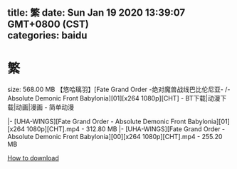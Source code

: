 
title: 繁
date: Sun Jan 19 2020 13:39:07 GMT+0800 (CST)    
categories: baidu
---

# 繁
size: 568.00 MB
 【悠哈璃羽】[Fate Grand Order -绝对魔兽战线巴比伦尼亚- /- Absolute Demonic Front Babylonia][01][x264 1080p][CHT] - BT下载|动漫下载|动画|漫画 - 简单动漫
 
|- [UHA-WINGS][Fate Grand Order - Absolute Demonic Front Babylonia][01][x264 1080p][CHT].mp4 - 312.80 MB
|- [UHA-WINGS][Fate Grand Order - Absolute Demonic Front Babylonia][00][x264 1080p][CHT].mp4 - 255.20 MB

[How to download](https://bpcam.bemobtrk.com/go/2ceec3aa-1ca2-46d6-b9ff-aaa5c184517c?jno=3254)